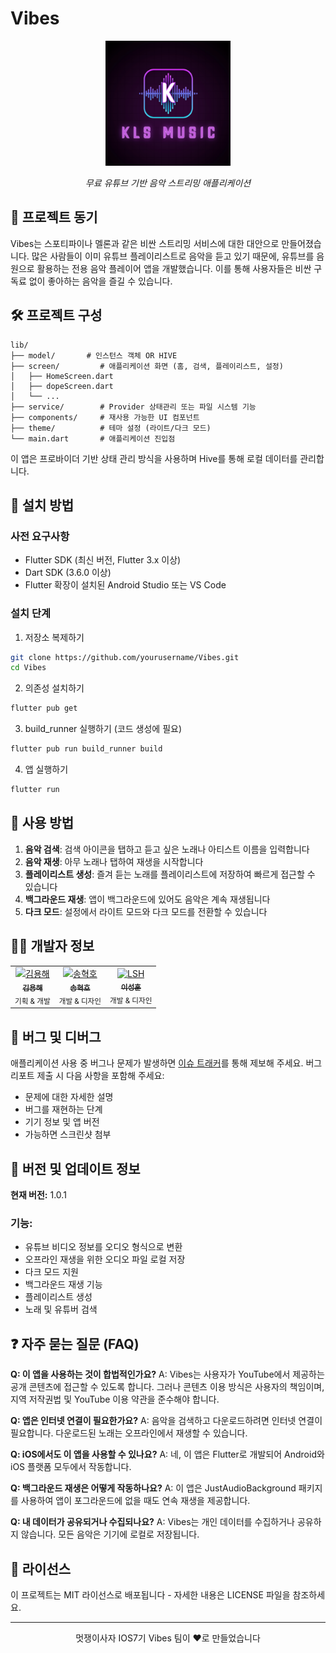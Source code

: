# Vibes

<div align="center">
<img src="https://github.com/APP-iOS7/KLS-Music/blob/dev/assets/images/splash_logo.png" alt="Vibes 로고" width="200"/>
<p><em>무료 유튜브 기반 음악 스트리밍 애플리케이션</em></p>
</div>

## 📝 프로젝트 동기

Vibes는 스포티파이나 멜론과 같은 비싼 스트리밍 서비스에 대한 대안으로 만들어졌습니다. 많은 사람들이 이미 유튜브 플레이리스트로 음악을 듣고 있기 때문에, 유튜브를 음원으로 활용하는 전용 음악 플레이어 앱을 개발했습니다. 이를 통해 사용자들은 비싼 구독료 없이 좋아하는 음악을 즐길 수 있습니다.

## 🛠️ 프로젝트 구성

```
lib/
├── model/       # 인스턴스 객체 OR HIVE
├── screen/         # 애플리케이션 화면 (홈, 검색, 플레이리스트, 설정)
│   ├── HomeScreen.dart
│   ├── dopeScreen.dart
│   └── ...
├── service/        # Provider 상태관리 또는 파일 시스템 기능
├── components/     # 재사용 가능한 UI 컴포넌트
├── theme/          # 테마 설정 (라이트/다크 모드)
└── main.dart       # 애플리케이션 진입점
```

이 앱은 프로바이더 기반 상태 관리 방식을 사용하며 Hive를 통해 로컬 데이터를 관리합니다.

## 📲 설치 방법

### 사전 요구사항

- Flutter SDK (최신 버전, Flutter 3.x 이상)
- Dart SDK (3.6.0 이상)
- Flutter 확장이 설치된 Android Studio 또는 VS Code

### 설치 단계

1. 저장소 복제하기

```bash
git clone https://github.com/yourusername/Vibes.git
cd Vibes
```

2. 의존성 설치하기

```bash
flutter pub get
```

3. build_runner 실행하기 (코드 생성에 필요)

```bash
flutter pub run build_runner build
```

4. 앱 실행하기

```bash
flutter run
```

## 📱 사용 방법

1. **음악 검색**: 검색 아이콘을 탭하고 듣고 싶은 노래나 아티스트 이름을 입력합니다
2. **음악 재생**: 아무 노래나 탭하여 재생을 시작합니다
3. **플레이리스트 생성**: 즐겨 듣는 노래를 플레이리스트에 저장하여 빠르게 접근할 수 있습니다
4. **백그라운드 재생**: 앱이 백그라운드에 있어도 음악은 계속 재생됩니다
5. **다크 모드**: 설정에서 라이트 모드와 다크 모드를 전환할 수 있습니다

## 👨‍💻 개발자 정보

<table>
<tr>
    <td align="center">
    <a href="https://github.com/Kimyonhae">
        <img src="https://github.com/user-attachments/assets/d5467a10-b2db-4efd-aba8-70d504121877" width="100px;" alt="김용해"/>
        <br />
        <sub><b>김용해</b></sub>
    </a>
    <br />
    <sub>기획 & 개발</sub>
    </td>
    <td align="center">
    <a href="https://github.com/Hyuk">
        <img src="https://github.com/user-attachments/assets/f3d300e8-eb76-4cf4-b031-09ff50851d53" width="100px;" alt="송혁호"/>
        <br />
        <sub><b>송혁호</b></sub>
    </a>
    <br />
    <sub>개발 & 디자인</sub>
    </td>
    <td align="center">
    <a href="https://github.com/LSH89-Ligardo">
        <img src="https://github.com/user-attachments/assets/413ae551-be2c-451a-a052-2d4f2635272f" width="100px;" alt="LSH"/>
        <br />
        <sub><b>이성훈</b></sub>
    </a>
    <br />
    <sub>개발 & 디자인</sub>
    </td>
</tr>
</table>

## 🐛 버그 및 디버그

애플리케이션 사용 중 버그나 문제가 발생하면 [이슈 트래커](https://github.com/APP-iOS7/Vibes/issues)를 통해 제보해 주세요. 버그 리포트 제출 시 다음 사항을 포함해 주세요:

- 문제에 대한 자세한 설명
- 버그를 재현하는 단계
- 기기 정보 및 앱 버전
- 가능하면 스크린샷 첨부

## 🔄 버전 및 업데이트 정보

**현재 버전:** 1.0.1

### 기능:

- 유튜브 비디오 정보를 오디오 형식으로 변환
- 오프라인 재생을 위한 오디오 파일 로컬 저장
- 다크 모드 지원
- 백그라운드 재생 기능
- 플레이리스트 생성
- 노래 및 유튜버 검색

## ❓ 자주 묻는 질문 (FAQ)

**Q: 이 앱을 사용하는 것이 합법적인가요?**
A: Vibes는 사용자가 YouTube에서 제공하는 공개 콘텐츠에 접근할 수 있도록 합니다. 그러나 콘텐츠 이용 방식은 사용자의 책임이며, 지역 저작권법 및 YouTube 이용 약관을 준수해야 합니다.

**Q: 앱은 인터넷 연결이 필요한가요?**
A: 음악을 검색하고 다운로드하려면 인터넷 연결이 필요합니다. 다운로드된 노래는 오프라인에서 재생할 수 있습니다.

**Q: iOS에서도 이 앱을 사용할 수 있나요?**
A: 네, 이 앱은 Flutter로 개발되어 Android와 iOS 플랫폼 모두에서 작동합니다.

**Q: 백그라운드 재생은 어떻게 작동하나요?**
A: 이 앱은 JustAudioBackground 패키지를 사용하여 앱이 포그라운드에 없을 때도 연속 재생을 제공합니다.

**Q: 내 데이터가 공유되거나 수집되나요?**
A: Vibes는 개인 데이터를 수집하거나 공유하지 않습니다. 모든 음악은 기기에 로컬로 저장됩니다.

## 📄 라이선스

이 프로젝트는 MIT 라이선스로 배포됩니다 - 자세한 내용은 LICENSE 파일을 참조하세요.

---

<div align="center">
멋쟁이사자 IOS7기 Vibes 팀이 ❤️로 만들었습니다
</div>
